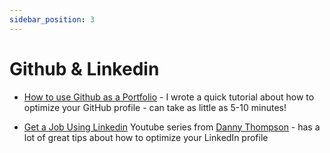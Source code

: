 ```yaml
---
sidebar_position: 3
---
```


# Github & Linkedin

- [How to use Github as a Portfolio](https://blog.caitlinfloyd.com/how-to-use-github-as-a-portfolio) - I wrote a quick tutorial about how to optimize your GitHub profile - can take as little as 5-10 minutes!

- [Get a Job Using Linkedin](https://www.youtube.com/playlist?list=PL54X5yR8qizsMpvTCqUIEFMeEp-chvcxk) Youtube series from [Danny Thompson](https://twitter.com/DThompsonDev) - has a lot of great tips about how to optimize your LinkedIn profile
